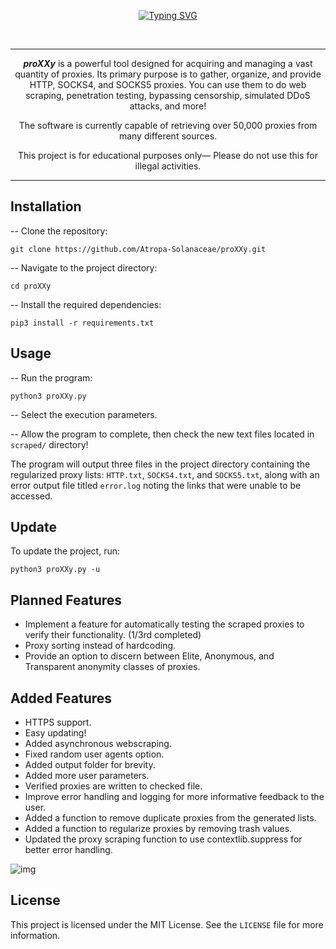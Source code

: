 <a name="readme-top"></a>

<div align="center">

  [![Typing SVG](https://readme-typing-svg.demolab.com?font=Fira+Code&weight=200&size=98&duration=2000&pause=2000&color=831ACB&center=true&vCenter=true&width=1000&height=150&lines=————proXXy————)](https://git.io/typing-svg)

  <!-- BANNER -->
  <br />
  
 ---
***proXXy*** is a powerful tool designed for acquiring and managing a vast quantity of proxies. Its primary purpose is to gather, organize, and provide HTTP, SOCKS4, and SOCKS5 proxies. You can use them to do web scraping, penetration testing, bypassing censorship, simulated DDoS attacks, and more!

The software is currently capable of retrieving over 50,000 proxies from many different sources.

  This project is for educational purposes only— Please do not use this for illegal activities.
</div>

---

## Installation
-- Clone the repository:
```
git clone https://github.com/Atropa-Solanaceae/proXXy.git
```
-- Navigate to the project directory:
```
cd proXXy
```
-- Install the required dependencies:
```
pip3 install -r requirements.txt
```
## Usage
-- Run the program:
```
python3 proXXy.py
```
-- Select the execution parameters.

-- Allow the program to complete, then check the new text files located in `scraped/` directory!

The program will output three files in the project directory containing the regularized proxy lists: `HTTP.txt`, `SOCKS4.txt`, and `SOCKS5.txt`, along with an error output file titled `error.log` noting the links that were unable to be accessed.

## Update
To update the project, run:
```
python3 proXXy.py -u 
```

## Planned Features 
- Implement a feature for automatically testing the scraped proxies to verify their functionality. (1/3rd completed) 
- Proxy sorting instead of hardcoding.
- Provide an option to discern between Elite, Anonymous, and Transparent anonymity classes of proxies.

## Added Features
- HTTPS support.
- Easy updating!
- Added asynchronous webscraping.
- Fixed random user agents option.
- Added output folder for brevity.
- Added more user parameters.
- Verified proxies are written to checked file.
- Improve error handling and logging for more informative feedback to the user.
- Added a function to remove duplicate proxies from the generated lists.
- Added a function to regularize proxies by removing trash values.
- Updated the proxy scraping function to use contextlib.suppress for better error handling.

![img](https://github.com/Atropa-Solanaceae/proXXy/assets/89823371/d021ede8-5cb4-4ff6-bd77-2faf9a45ab83)

## License
This project is licensed under the MIT License. See the `LICENSE` file for more information.
